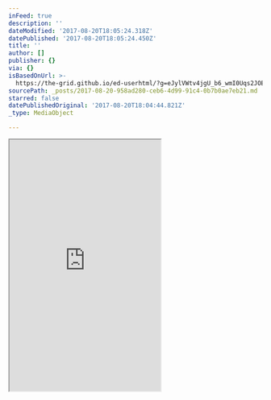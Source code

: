 ```yaml
---
inFeed: true
description: ''
dateModified: '2017-08-20T18:05:24.318Z'
datePublished: '2017-08-20T18:05:24.450Z'
title: ''
author: []
publisher: {}
via: {}
isBasedOnUrl: >-
  https://the-grid.github.io/ed-userhtml/?g=eJylVWtv4jgU_b6_wmI0Uqs2JOEZUlot79KWobxLv4ycxEkMSRxshxB-_doB2umMtNJqiWR8j-1r-9xzr5tWQOztLiEcATuAjN0XcMQ49CgMlRA5GBaAAzlUJOrRULFhzDGJkPMV3iPKBHxfqBcA41mA7gvAgvbWoySJHPNbv9-_AxahDqKmdukpFDo4YWY5PkjooDAfOiQ1NaABPT6IlnoWvNJu869Yvb494br256Bevb4DIaQejkw5SRoHJcUO981a1ZBADB0HR57c_4Q3GsVyvfr9YiopsraYiysG9pWuad-BAkrx4foy_gdeeGg6eH-578W93KvwAH4d-kqFIb87EOAIKT7Cns_lkU5nVziJzYr263GrWlFsKWZwdOAKDLAXmTaKOKKXg8kz_duWCQ2uZLRMHEIPqXHk3VmQoVrlFi_b42mqPQ880hK_H7OF31t4otdJpc06rZH8j1c7cpSd9sBpzxe9Vutl8NpRD357ItH-cbF1Oq3n-vhxvJXAaNE7LKb2cXR8dcuNhvum31hhNTyuG7m_Lp4tpu1ld_Oyf3-zemzkdXqzqvpqqLzRT6bLzjRc1MtPq-BImDcbDt8X086GqNC56U2entqVx73R7vObYTeekM5BTzfjWbvv-6U3xg694ToqJ8FQrY1-TFFPqy-Gq6fe3lj0xqvuzDBe1o36dpfNA_z0_MyTdduiSStb-tV0_IjfwhhXU1Q1elutZNjHNEsmzsvz60Bvb63Kj2h0s0StyH3cRfq2cjN4ndeSwcTeJyW_NF4mQ1f1Vot-lhnjVS92svcZLMNlZxcvyXJ_fH8vLedRVEoXxu643HS7iI8b2mCWNcLly45761lWKuujA13XhiVvsNvQ-Vp7MdxD5-B22pa_omy9luS2ekF_vp0lk7DTEdp0MIsDmJl5It-Bs6AqlVMK5PmgAZhwApQTGBOGZQqbFAWQ4z0SyhKiU0olOXpSVD5TyFsVijq3oBl_aOvs18jTUJPa_MgtUDnLHwKfIve-4HMeM1NV0zQtfpSWok1CNVbbK3JYD5UN7U7Uz7phk4BQ85umCb8uibjiwhAHmdmiGAa3DEZMYYhi9zzK8BGZen61ky3dmBGhIQzOUHoi5YL9mnl6XS7MU8tBNqEwpyYSFU5wIaqUklIYmxZFcKtI-64AuLg94veFn1YAo23hYeVDDiDwxBwOmE84IC4IM8BTAlyKUeQwgCPAxY4UjIgofBF4xiGJCJgSC7FiU4WC5PgLxWcS7IZt2M5_5eHPC56ri0U4J-Fv5SYvjkRUcDcQxdfHjoOiz4iegvzJ0tcClEMfa1EQ4JhhJqjzMUcKi6EtQyE5FKJoSe1JiiAV74eVnck4c3H1d5ibP7e5bVHsoGtAItDkOEQfxPxPJvLnDEmP94WSptcVra7o9blWMzXD1LQbTRNt4eEpCYBeuwVyChBh1XUxHofgtTtvqnJ1HrBLfnw-og9_NZlNcSwEwbLIBg5yEQWM2vcFVRV5yl2hwd_yAEU_FzMVhRZyWHHDZNqdfDz8A3c7i4s
sourcePath: _posts/2017-08-20-958ad280-ceb6-4d99-91c4-0b7b0ae7eb21.md
starred: false
datePublishedOriginal: '2017-08-20T18:04:44.821Z'
_type: MediaObject

---
```

<iframe src="https://the-grid.github.io/ed-userhtml/?g=eJylVWtv4jgU_b6_wmI0Uqs2JOEZUlot79KWobxLv4ycxEkMSRxshxB-_doB2umMtNJqiWR8j-1r-9xzr5tWQOztLiEcATuAjN0XcMQ49CgMlRA5GBaAAzlUJOrRULFhzDGJkPMV3iPKBHxfqBcA41mA7gvAgvbWoySJHPNbv9-_AxahDqKmdukpFDo4YWY5PkjooDAfOiQ1NaABPT6IlnoWvNJu869Yvb494br256Bevb4DIaQejkw5SRoHJcUO981a1ZBADB0HR57c_4Q3GsVyvfr9YiopsraYiysG9pWuad-BAkrx4foy_gdeeGg6eH-578W93KvwAH4d-kqFIb87EOAIKT7Cns_lkU5nVziJzYr263GrWlFsKWZwdOAKDLAXmTaKOKKXg8kz_duWCQ2uZLRMHEIPqXHk3VmQoVrlFi_b42mqPQ880hK_H7OF31t4otdJpc06rZH8j1c7cpSd9sBpzxe9Vutl8NpRD357ItH-cbF1Oq3n-vhxvJXAaNE7LKb2cXR8dcuNhvum31hhNTyuG7m_Lp4tpu1ld_Oyf3-zemzkdXqzqvpqqLzRT6bLzjRc1MtPq-BImDcbDt8X086GqNC56U2entqVx73R7vObYTeekM5BTzfjWbvv-6U3xg694ToqJ8FQrY1-TFFPqy-Gq6fe3lj0xqvuzDBe1o36dpfNA_z0_MyTdduiSStb-tV0_IjfwhhXU1Q1elutZNjHNEsmzsvz60Bvb63Kj2h0s0StyH3cRfq2cjN4ndeSwcTeJyW_NF4mQ1f1Vot-lhnjVS92svcZLMNlZxcvyXJ_fH8vLedRVEoXxu643HS7iI8b2mCWNcLly45761lWKuujA13XhiVvsNvQ-Vp7MdxD5-B22pa_omy9luS2ekF_vp0lk7DTEdp0MIsDmJl5It-Bs6AqlVMK5PmgAZhwApQTGBOGZQqbFAWQ4z0SyhKiU0olOXpSVD5TyFsVijq3oBl_aOvs18jTUJPa_MgtUDnLHwKfIve-4HMeM1NV0zQtfpSWok1CNVbbK3JYD5UN7U7Uz7phk4BQ85umCb8uibjiwhAHmdmiGAa3DEZMYYhi9zzK8BGZen61ky3dmBGhIQzOUHoi5YL9mnl6XS7MU8tBNqEwpyYSFU5wIaqUklIYmxZFcKtI-64AuLg94veFn1YAo23hYeVDDiDwxBwOmE84IC4IM8BTAlyKUeQwgCPAxY4UjIgofBF4xiGJCJgSC7FiU4WC5PgLxWcS7IZt2M5_5eHPC56ri0U4J-Fv5SYvjkRUcDcQxdfHjoOiz4iegvzJ0tcClEMfa1EQ4JhhJqjzMUcKi6EtQyE5FKJoSe1JiiAV74eVnck4c3H1d5ibP7e5bVHsoGtAItDkOEQfxPxPJvLnDEmP94WSptcVra7o9blWMzXD1LQbTRNt4eEpCYBeuwVyChBh1XUxHofgtTtvqnJ1HrBLfnw-og9_NZlNcSwEwbLIBg5yEQWM2vcFVRV5yl2hwd_yAEU_FzMVhRZyWHHDZNqdfDz8A3c7i4s" height="500" style=""></iframe>